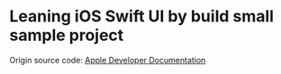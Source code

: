 # Leaning iOS Swift UI by build small sample project

Origin source code: [Apple Developer Documentation](https://developer.apple.com/tutorials/swiftui/creating-and-combining-views)